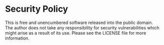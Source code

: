 # Security Policy

This is free and unencumbered software released into the public domain.
The author does not take any responsibility for security vulnerabilities
which might arise as a result of its use.
Please see the LICENSE file for more information.
